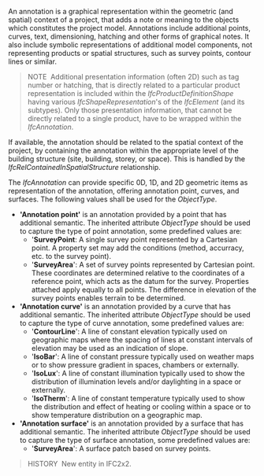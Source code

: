 An annotation is a graphical representation within the geometric (and spatial) context of a project, that adds a note or meaning to the objects which constitutes the project model. Annotations include additional points, curves, text, dimensioning, hatching and other forms of graphical notes. It also include symbolic representations of additional model components, not representing products or spatial structures, such as survey points, contour lines or similar.

> NOTE&nbsp; Additional presentation information (often 2D) such as tag number or hatching, that is directly related to a particular product representation is included within the _IfcProductDefinitionShape_ having various _IfcShapeRepresentation_'s of the _IfcElement_ (and its subtypes). Only those presentation information, that cannot be directly related to a single product, have to be wrapped within the _IfcAnnotation_.

If available, the annotation should be related to the spatial context of the project, by containing the annotation within the appropriate level of the building structure (site, building, storey, or space). This is handled by the _IfcRelContainedInSpatialStructure_ relationship.

The _IfcAnnotation_ can provide specific 0D, 1D, and 2D geometric items as representation of the annotation, offering annotation point, curves, and surfaces. The following values shall be used for the _ObjectType_.

*  **'Annotation point'** is an annotation provided by a point that has additional semantic. The inherited attribute _ObjectType_ should be used to capture the type of point annotation, some predefined values are: 
    * '**SurveyPoint**: A single survey point represented by a Cartesian point. A property set may add the conditions (method, accurracy, etc. to the survey point). 
    * '**SurveyArea**': A set of survey points represented by Cartesian point. These coordinates are determined relative to the coordinates of a reference point, which acts as the datum for the survey. Properties attached apply equally to all points. The difference in elevation of the survey points enables terrain to be determined.    
*  **'Annotation curve'** is an annotation provided by a curve that has additional semantic. The inherited attribute _ObjectType_ should be used to capture the type of curve annotation, some predefined values are: 
    * '**ContourLine**': A line of constant elevation typically used on geographic maps where the spacing of lines at constant intervals of elevation may be used as an indication of slope. 
    * '**IsoBar**': A line of constant pressure typically used on weather maps or to show pressure gradient in spaces, chambers or externally. 
    * '**IsoLux**': A line of constant illumination typically used to show the distribution of illumination levels and/or daylighting in a space or externally. 
    * '**IsoTherm**': A line of constant temperature typically used to show the distribution and effect of heating or cooling within a space or to show temperature distribution on a geographic map.    
*  **'Annotation surface'** is an annotation provided by a surface that has additional semantic. The inherited attribute _ObjectType_ should be used to capture the type of surface annotation, some predefined values are: 
    * '**SurveyArea**': A surface patch based on survey points.    

> HISTORY&nbsp; New entity in IFC2x2.
